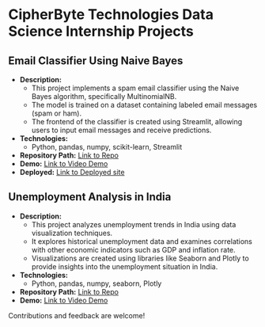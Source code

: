 # CipherByte Technologies Data Science Internship Projects

## Email Classifier Using Naive Bayes
- **Description:**
  - This project implements a spam email classifier using the Naive Bayes algorithm, specifically MultinomialNB.
  - The model is trained on a dataset containing labeled email messages (spam or ham).
  - The frontend of the classifier is created using Streamlit, allowing users to input email messages and receive predictions.
- **Technologies:**
  - Python, pandas, numpy, scikit-learn, Streamlit
- **Repository Path:** [Link to Repo](https://github.com/web-dev-champ/Spam_Mail_Detector)
- **Demo:** [Link to Video Demo](https://www.linkedin.com/posts/srijan-sen-b2505222a_machinelearning-streamlit-spamemailclassifier-activity-7177585715323568128-o7YD?utm_source=share&utm_medium=member_desktop)
- **Deployed:** [Link to Deployed site](https://spam-mail-detector-app-srijan.streamlit.app/)

## Unemployment Analysis in India
- **Description:**
  - This project analyzes unemployment trends in India using data visualization techniques.
  - It explores historical unemployment data and examines correlations with other economic indicators such as GDP and inflation rate.
  - Visualizations are created using libraries like Seaborn and Plotly to provide insights into the unemployment situation in India.
- **Technologies:**
  - Python, pandas, numpy, seaborn, Plotly
- **Repository Path:** [Link to Repo](https://github.com/web-dev-champ/CBTC/tree/master/Unemployment%20Analysis%20with%20Python)
- **Demo:** [Link to Video Demo](https://www.linkedin.com/posts/srijan-sen-b2505222a_cipherbytetech-internship-datascience-activity-7178690557420974080-hVDg?utm_source=share&utm_medium=member_desktop)

Contributions and feedback are welcome!
